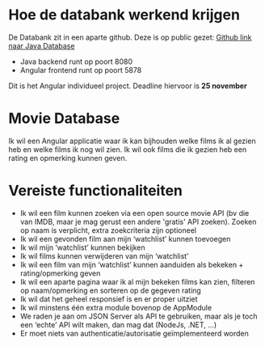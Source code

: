 # Hoe de databank werkend krijgen
De Databank zit in een aparte github. Deze is op public gezet: [Github link naar Java Database](https://github.com/ZicoVH/Angular_Individual_Project_ZV_Java)
- Java backend runt op poort 8080
- Angular frontend runt op poort 5878


Dit is het Angular individueel project. Deadline hiervoor is **25 november**

# Movie Database #
Ik wil een Angular applicatie waar ik kan bijhouden welke films ik al gezien heb en welke films ik nog wil zien. Ik wil ook films die ik gezien heb een rating en opmerking kunnen geven.

# Vereiste functionaliteiten
* Ik wil een film kunnen zoeken via een open source movie API (bv die van IMDB, maar je mag gerust een andere 'gratis' API zoeken). Zoeken op naam is verplicht, extra zoekcriteria zijn optioneel
* Ik wil een gevonden film aan mijn ‘watchlist’ kunnen toevoegen
* Ik wil mijn ‘watchlist’ kunnen bekijken
* Ik wil films kunnen verwijderen van mijn ‘watchlist’
* Ik wil een film van mijn ‘watchlist’ kunnen aanduiden als bekeken + rating/opmerking geven
* Ik wil een aparte pagina waar ik al mijn bekeken films kan zien, filteren op naam/opmerking en sorteren op de gegeven rating
* Ik wil dat het geheel responsief is en er proper uitziet
* Ik wil minstens één extra module bovenop de AppModule
* We raden je aan om JSON Server als API te gebruiken, maar als je toch een ‘echte’ API wilt maken, dan mag dat (NodeJs, .NET, ...)
* Er moet niets van authenticatie/autorisatie geïmplementeerd worden
